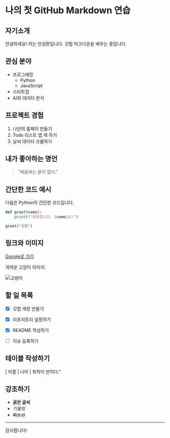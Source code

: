 # 나의 첫 GitHub Markdown 연습

## 자기소개  
안녕하세요! 저는 안성환입니다. 깃헙 마크다운을 배우는 중입니다.


## 관심 분야
- 프로그래밍  
  - Python  
  - JavaScript  
- 스타트업 
- AI와 데이터 분석  


## 프로젝트 경험
1. 나만의 홈페이 만들기  
2. Todo 리스트 앱 제 하기  
3. 날씨 데이터 크롤하기  


## 내가 좋아하는 명언
> "배움에는 끝이 없다."  


## 간단한 코드 예시  
다음은 Python의 간단한 코드입니다.

```python
def greet(name):  
    print(f"환영합니다, {name}님!")  

greet("성환")
```

## 링크와 이미지

[Google로 가기](https://www.google.com)

귀여운 고양이 이미지:

![고양이](https://cdn.pixabay.com/photo/2017/11/09/21/41/cat-2934720_1280.jpg)


## 할 일 목록
- [x] 깃헙 계정 만들기
- [x] 리포지토리 설정하기
- [x] README 작성하기
- [ ] 이슈 등록하기


## 테이블 작성하기

| 이름   | 나이 | 취작이 반이다."


## 강조하기
- **굵은 글씨**
- *기울임*
- ~~취소선~~

---

감사합니다!

